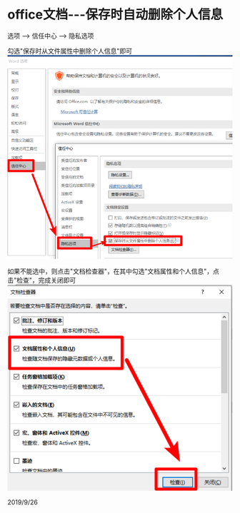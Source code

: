 # office文档---保存时自动删除个人信息

选项 --> 信任中心 --> 隐私选项  

勾选"保存时从文件属性中删除个人信息"即可  
![](images/保存时删除个人信息.png)  

如果不能选中，则点击"文档检查器"，在其中勾选"文档属性和个人信息"，点击"检查"，完成关闭即可  
![](images/文档检查器.png)  


2019/9/26  
